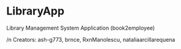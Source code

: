 # LibraryApp
Library Management System Application (book2employee)

/n Creators: ash-g773, brnce, RxnManolescu, nataliaarcillarequena
